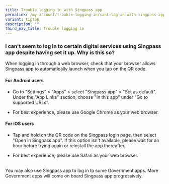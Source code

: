 ```yaml
---
title: Trouble logging in with Singpass app
permalink: /my-account/trouble-logging-in/cant-log-in-with-singpass-app/
variant: tiptap
description: ""
third_nav_title: Trouble logging in
---
```

<h3>I can't seem to log in to certain digital services using Singpass app despite having set it up. Why is this so?</h3>
<p>When logging in through a web browser, check that your browser allows
Singpass app to automatically launch when you tap on the QR code.</p>
<h4>For Android users</h4>
<ul data-tight="true" class="tight">
<li>
<p>Go to "Settings" &gt; "Apps" &gt; select "Singpass app" &gt; "Set as default".
Under the "App Links" section, choose "In this app" under "Go to supported
URLs".</p>
</li>
<li>
<p>For best experience, please use Google Chrome as your web browser.</p>
</li>
</ul>
<h4>For iOS users</h4>
<ul data-tight="true" class="tight">
<li>
<p>Tap and hold on the QR code on the Singpass login page, then select "Open
in Singpass app". If this option isn't available, please wait for an hour
before trying again or reinstall the app thereafter.</p>
</li>
<li>
<p>For best experience, please use Safari as your web browser.</p>
</li>
</ul>
<p>
<br>You may also use Singpass app to log in to some Government apps. More
Government apps will come on board Singpass app progressively.</p>
<p></p>